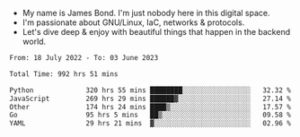 - My name is James Bond. I'm just nobody here in this digital space. 
- I'm passionate about GNU/Linux, IaC, networks & protocols. 
- Let's dive deep & enjoy with beautiful things that happen in the backend world.


<!--START_SECTION:waka-->

```txt
From: 18 July 2022 - To: 03 June 2023

Total Time: 992 hrs 51 mins

Python             320 hrs 55 mins ████████░░░░░░░░░░░░░░░░░   32.32 %
JavaScript         269 hrs 29 mins ██████▓░░░░░░░░░░░░░░░░░░   27.14 %
Other              174 hrs 24 mins ████▒░░░░░░░░░░░░░░░░░░░░   17.57 %
Go                 95 hrs 5 mins   ██▒░░░░░░░░░░░░░░░░░░░░░░   09.58 %
YAML               29 hrs 21 mins  ▓░░░░░░░░░░░░░░░░░░░░░░░░   02.96 %
```

<!--END_SECTION:waka-->
